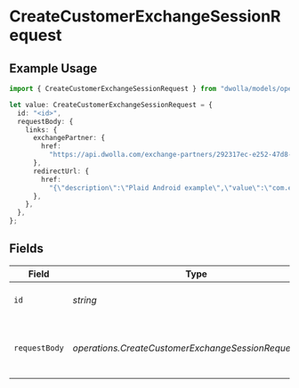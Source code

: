 # CreateCustomerExchangeSessionRequest

## Example Usage

```typescript
import { CreateCustomerExchangeSessionRequest } from "dwolla/models/operations";

let value: CreateCustomerExchangeSessionRequest = {
  id: "<id>",
  requestBody: {
    links: {
      exchangePartner: {
        href:
          "https://api.dwolla.com/exchange-partners/292317ec-e252-47d8-93c3-2d128e037aa4",
      },
      redirectUrl: {
        href:
          "{\"description\":\"Plaid Android example\",\"value\":\"com.example.app123\"}",
      },
    },
  },
};
```

## Fields

| Field                                                 | Type                                                  | Required                                              | Description                                           |
| ----------------------------------------------------- | ----------------------------------------------------- | ----------------------------------------------------- | ----------------------------------------------------- |
| `id`                                                  | *string*                                              | :heavy_check_mark:                                    | Customer's unique identifier                          |
| `requestBody`                                         | *operations.CreateCustomerExchangeSessionRequestBody* | :heavy_check_mark:                                    | Parameters for creating an exchange session           |